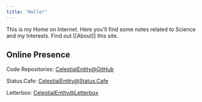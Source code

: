 ```yaml
---
title: "Hello!"
---
```


This is my Home on Internet. Here you'll find some notes related to Science and my Interests. Find out  [[About]] this site.

<h2>Online Presence</h2>
<p>Code Repositories: <a href="https://github.com/stardoom4">CelestialEntity@GitHub</a></p>
<p>Status.Cafe: <a href="https://status.cafe/users/celestialentity">CelestialEntity@Status.Cafe</a></p>
<p>Letterbox: <a href="https://letterboxd.com/celestialentity/">CelestialEntity@Letterbox</a></p>
